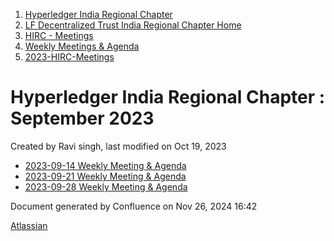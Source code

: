 1. [Hyperledger India Regional Chapter](index.html)
2. [LF Decentralized Trust India Regional Chapter Home](LF-Decentralized-Trust-India-Regional-Chapter-Home_19169282.html)
3. [HIRC - Meetings](HIRC---Meetings_19169350.html)
4. [Weekly Meetings &amp; Agenda](19169352.html)
5. [2023-HIRC-Meetings](2023-HIRC-Meetings_19170487.html)

# Hyperledger India Regional Chapter : September 2023

Created by Ravi singh, last modified on Oct 19, 2023

- [2023-09-14 Weekly Meeting &amp; Agenda](19171256.html)
- [2023-09-21 Weekly Meeting &amp; Agenda](19171262.html)
- [2023-09-28 Weekly Meeting &amp; Agenda](19171282.html)

Document generated by Confluence on Nov 26, 2024 16:42

[Atlassian](http://www.atlassian.com/)

